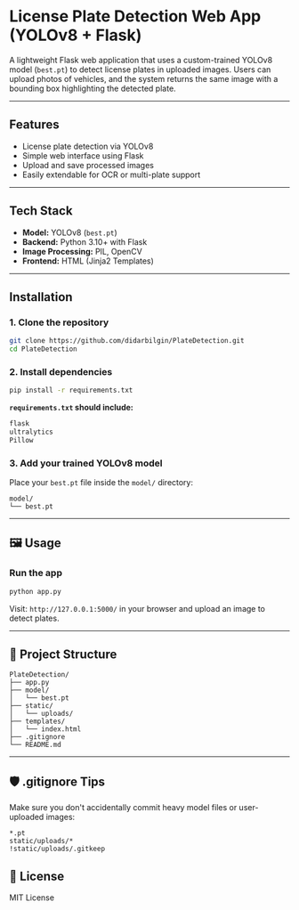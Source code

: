 #  License Plate Detection Web App (YOLOv8 + Flask)

A lightweight Flask web application that uses a custom-trained YOLOv8 model (`best.pt`) to detect license plates in uploaded images. Users can upload photos of vehicles, and the system returns the same image with a bounding box highlighting the detected plate.

---

##  Features

-  License plate detection via YOLOv8
-  Simple web interface using Flask
-  Upload and save processed images
-  Easily extendable for OCR or multi-plate support

---

##  Tech Stack

- **Model:** YOLOv8 (`best.pt`)
- **Backend:** Python 3.10+ with Flask
- **Image Processing:** PIL, OpenCV
- **Frontend:** HTML (Jinja2 Templates)

---

##  Installation

### 1. Clone the repository

```bash
git clone https://github.com/didarbilgin/PlateDetection.git
cd PlateDetection
```

### 2. Install dependencies

```bash
pip install -r requirements.txt
```

**`requirements.txt` should include:**

```txt
flask
ultralytics
Pillow
```

### 3. Add your trained YOLOv8 model

Place your `best.pt` file inside the `model/` directory:

```
model/
└── best.pt
```

---

## 🖼️ Usage

### Run the app

```bash
python app.py
```

Visit: `http://127.0.0.1:5000/` in your browser and upload an image to detect plates.

---

## 📂 Project Structure

```
PlateDetection/
├── app.py
├── model/
│   └── best.pt
├── static/
│   └── uploads/
├── templates/
│   └── index.html
├── .gitignore
└── README.md
```

---

## 🛡️ .gitignore Tips

Make sure you don't accidentally commit heavy model files or user-uploaded images:

```
*.pt
static/uploads/*
!static/uploads/.gitkeep
```


## 📄 License

MIT License
